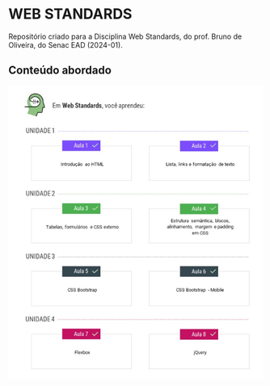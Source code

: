 # WEB STANDARDS

Repositório criado para a Disciplina Web Standards, do prof. Bruno de Oliveira, do Senac EAD (2024-01).

## Conteúdo abordado 
![Workflow da Disciplina](/img/workflow-disciplina.png)
